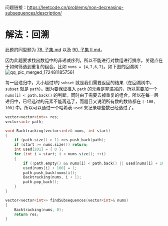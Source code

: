 问题链接：https://leetcode.cn/problems/non-decreasing-subsequences/description/

# 解法：回溯

此题的同型题为 [78. 子集.md](https://github.com/SakuraMayAi/LintCode/blob/main/Backtracking/78.%20%E5%AD%90%E9%9B%86.md) 以及 [90. 子集 II.md](https://github.com/SakuraMayAi/LintCode/blob/main/Backtracking/90.%20%E5%AD%90%E9%9B%86%20II.md)。

因为此题要求找出数组中的非递减序列，所以不能进行对数组进行排序。关键点在于如何筛选到重复的组合。比如 `nums = {4,7,6,7}`。如下图的回溯树：
![qq_pic_merged_1724811857561](https://github.com/user-attachments/assets/3e4d4cd0-c99a-4cf3-b4a8-be92fae4bab1)

每一层递归中，大小超过1的 `subset` 就是我们需要返回的结果（在回溯树中，`subset` 就是 `path`）。因为要保证推入 `path` 的元素是非递减的，所以需要加一个 `nums[i] < path.back()` 的判断。同时由于需要去掉重复的组合，所以在每一层递归中，已经选过的元素不能再选了，而题目又说明所有数的数值都在 `[-100, 100]` 中。所以可以通过一个哈希表 `used` 来记录哪些数已经选过了。

```cpp
vector<vector<int>> res;
vector<int> path;

void Backtracking(vector<int>& nums, int start)
{
    if (path.size() > 1) res.push_back(path);
    if (start >= nums.size()) return;
    int used[201] = { 0 };
    for (int i = start; i < nums.size(); ++i)
    {
        if (!path.empty() && nums[i] < path.back() || used[nums[i] + 100]) continue;
        used[nums[i] + 100] = 1;
        path.push_back(nums[i]);
        Backtracking(nums, i + 1);
        path.pop_back();
    }
}

vector<vector<int>> findSubsequences(vector<int>& nums)
{
    Backtracking(nums, 0);
    return res;
}
```

